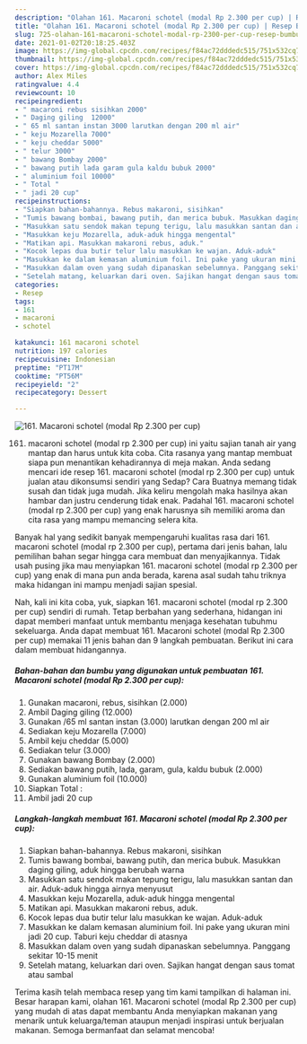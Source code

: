 ```yaml
---
description: "Olahan 161. Macaroni schotel (modal Rp 2.300 per cup) | Resep Bumbu 161. Macaroni schotel (modal Rp 2.300 per cup) Yang Bikin Ngiler"
title: "Olahan 161. Macaroni schotel (modal Rp 2.300 per cup) | Resep Bumbu 161. Macaroni schotel (modal Rp 2.300 per cup) Yang Bikin Ngiler"
slug: 725-olahan-161-macaroni-schotel-modal-rp-2300-per-cup-resep-bumbu-161-macaroni-schotel-modal-rp-2300-per-cup-yang-bikin-ngiler
date: 2021-01-02T20:18:25.403Z
image: https://img-global.cpcdn.com/recipes/f84ac72dddedc515/751x532cq70/161-macaroni-schotel-modal-rp-2300-per-cup-foto-resep-utama.jpg
thumbnail: https://img-global.cpcdn.com/recipes/f84ac72dddedc515/751x532cq70/161-macaroni-schotel-modal-rp-2300-per-cup-foto-resep-utama.jpg
cover: https://img-global.cpcdn.com/recipes/f84ac72dddedc515/751x532cq70/161-macaroni-schotel-modal-rp-2300-per-cup-foto-resep-utama.jpg
author: Alex Miles
ratingvalue: 4.4
reviewcount: 10
recipeingredient:
- " macaroni rebus sisihkan 2000"
- " Daging giling  12000"
- " 65 ml santan instan 3000 larutkan dengan 200 ml air"
- " keju Mozarella 7000"
- " keju cheddar 5000"
- " telur 3000"
- " bawang Bombay 2000"
- " bawang putih lada garam gula kaldu bubuk 2000"
- " aluminium foil 10000"
- " Total "
- " jadi 20 cup"
recipeinstructions:
- "Siapkan bahan-bahannya. Rebus makaroni, sisihkan"
- "Tumis bawang bombai, bawang putih, dan merica bubuk. Masukkan daging giling, aduk hingga berubah warna"
- "Masukkan satu sendok makan tepung terigu, lalu masukkan santan dan air. Aduk-aduk hingga airnya menyusut"
- "Masukkan keju Mozarella, aduk-aduk hingga mengental"
- "Matikan api. Masukkan makaroni rebus, aduk."
- "Kocok lepas dua butir telur lalu masukkan ke wajan. Aduk-aduk"
- "Masukkan ke dalam kemasan aluminium foil. Ini pake yang ukuran mini jadi 20 cup. Taburi keju cheddar di atasnya"
- "Masukkan dalam oven yang sudah dipanaskan sebelumnya. Panggang sekitar 10-15 menit"
- "Setelah matang, keluarkan dari oven. Sajikan hangat dengan saus tomat atau sambal"
categories:
- Resep
tags:
- 161
- macaroni
- schotel

katakunci: 161 macaroni schotel 
nutrition: 197 calories
recipecuisine: Indonesian
preptime: "PT17M"
cooktime: "PT56M"
recipeyield: "2"
recipecategory: Dessert

---
```



![161. Macaroni schotel (modal Rp 2.300 per cup)](https://img-global.cpcdn.com/recipes/f84ac72dddedc515/751x532cq70/161-macaroni-schotel-modal-rp-2300-per-cup-foto-resep-utama.jpg)


161. macaroni schotel (modal rp 2.300 per cup) ini yaitu sajian tanah air yang mantap dan harus untuk kita coba. Cita rasanya yang mantap membuat siapa pun menantikan kehadirannya di meja makan.
Anda sedang mencari ide resep 161. macaroni schotel (modal rp 2.300 per cup) untuk jualan atau dikonsumsi sendiri yang Sedap? Cara Buatnya memang tidak susah dan tidak juga mudah. Jika keliru mengolah maka hasilnya akan hambar dan justru cenderung tidak enak. Padahal 161. macaroni schotel (modal rp 2.300 per cup) yang enak harusnya sih memiliki aroma dan cita rasa yang mampu memancing selera kita.



Banyak hal yang sedikit banyak mempengaruhi kualitas rasa dari 161. macaroni schotel (modal rp 2.300 per cup), pertama dari jenis bahan, lalu pemilihan bahan segar hingga cara membuat dan menyajikannya. Tidak usah pusing jika mau menyiapkan 161. macaroni schotel (modal rp 2.300 per cup) yang enak di mana pun anda berada, karena asal sudah tahu triknya maka hidangan ini mampu menjadi sajian spesial.


Nah, kali ini kita coba, yuk, siapkan 161. macaroni schotel (modal rp 2.300 per cup) sendiri di rumah. Tetap berbahan yang sederhana, hidangan ini dapat memberi manfaat untuk membantu menjaga kesehatan tubuhmu sekeluarga. Anda dapat membuat 161. Macaroni schotel (modal Rp 2.300 per cup) memakai 11 jenis bahan dan 9 langkah pembuatan. Berikut ini cara dalam membuat hidangannya.

<!--inarticleads1-->

##### Bahan-bahan dan bumbu yang digunakan untuk pembuatan 161. Macaroni schotel (modal Rp 2.300 per cup):

1. Gunakan  macaroni, rebus, sisihkan (2.000)
1. Ambil  Daging giling  (12.000)
1. Gunakan  /65 ml santan instan (3.000) larutkan dengan 200 ml air
1. Sediakan  keju Mozarella (7.000)
1. Ambil  keju cheddar (5.000)
1. Sediakan  telur (3.000)
1. Gunakan  bawang Bombay (2.000)
1. Sediakan  bawang putih, lada, garam, gula, kaldu bubuk (2.000)
1. Gunakan  aluminium foil (10.000)
1. Siapkan  Total :
1. Ambil  jadi 20 cup




<!--inarticleads2-->

##### Langkah-langkah membuat 161. Macaroni schotel (modal Rp 2.300 per cup):

1. Siapkan bahan-bahannya. Rebus makaroni, sisihkan
1. Tumis bawang bombai, bawang putih, dan merica bubuk. Masukkan daging giling, aduk hingga berubah warna
1. Masukkan satu sendok makan tepung terigu, lalu masukkan santan dan air. Aduk-aduk hingga airnya menyusut
1. Masukkan keju Mozarella, aduk-aduk hingga mengental
1. Matikan api. Masukkan makaroni rebus, aduk.
1. Kocok lepas dua butir telur lalu masukkan ke wajan. Aduk-aduk
1. Masukkan ke dalam kemasan aluminium foil. Ini pake yang ukuran mini jadi 20 cup. Taburi keju cheddar di atasnya
1. Masukkan dalam oven yang sudah dipanaskan sebelumnya. Panggang sekitar 10-15 menit
1. Setelah matang, keluarkan dari oven. Sajikan hangat dengan saus tomat atau sambal




Terima kasih telah membaca resep yang tim kami tampilkan di halaman ini. Besar harapan kami, olahan 161. Macaroni schotel (modal Rp 2.300 per cup) yang mudah di atas dapat membantu Anda menyiapkan makanan yang menarik untuk keluarga/teman ataupun menjadi inspirasi untuk berjualan makanan. Semoga bermanfaat dan selamat mencoba!
